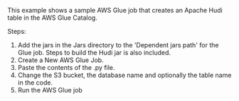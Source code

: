 This example shows a sample AWS Glue job that creates an Apache Hudi table in the AWS Glue Catalog.

Steps:

1. Add the jars in the Jars directory to the 'Dependent jars path' for the Glue job. Steps to build the Hudi jar is also included.
2. Create a New AWS Glue Job.
3. Paste the contents of the .py file.
4. Change the S3 bucket, the database name and optionally the table name in the code.
4. Run the AWS Glue job

